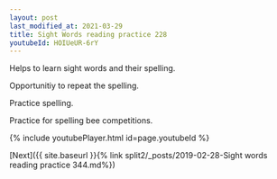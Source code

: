 ```yaml
---
layout: post
last_modified_at: 2021-03-29
title: Sight Words reading practice 228
youtubeId: HOIUeUR-6rY
---
```

 
 
Helps to learn sight words and their spelling.

Opportunitiy to repeat the spelling. 

Practice spelling. 
 
Practice for spelling bee competitions. 
 
{% include youtubePlayer.html id=page.youtubeId %}
 
 

[Next]({{ site.baseurl }}{% link  split2/_posts/2019-02-28-Sight words reading practice 344.md%})
 
